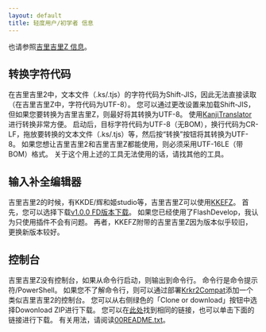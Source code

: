 ```yaml
---
layout: default
title: 轻度用户/初学者 信息
---
```


也请参照[吉里吉里Z 信息](./index.html)。

## 转换字符代码
<!-- 吉里吉里2ではテキストファイル(*.ks/*.tjs)の文字コードがShift-JISであったため、そのままでは読み込めません(吉里吉里Zでは文字コードがUTF-8になっています)。  
設定を変更することでShift-JISを読み込むようにすることも可能ですが、吉里吉里Zに移行するのであれば、UTF-8に変換してしまった方が良いでしょう。  
変換は、[KanjiTranslator](http://www.kashim.com/kanjitranslator/) がお手軽です。  
起動して、変換先文字コードをUTF-8 (BOM無し)、改行コードはそのままの改行=CR-LFにして、変換するテキストファイル(*.ks/*.tjs)等をドラッグ＆ドロップした後、「変換」ボタンを押せばUTF-8に変換してくれます。  
吉里吉里2と吉里吉里Z両方で使えるようにしたい場合は、UTF-16LE(BOM付き)形式にする必要があります。  
これについては上記ツールでは出来ないので他のツールを探してください。 -->
在吉里吉里2中，文本文件（.ks/.tjs）的字符代码为Shift-JIS，因此无法直接读取（在吉里吉里Z中，字符代码为UTF-8）。
您可以通过更改设置来加载Shift-JIS，但如果您要转换为吉里吉里Z，则最好将其转换为UTF-8。
使用[KanjiTranslator](http://www.kashim.com/kanjitranslator/)进行转换非常方便。
启动后，目标字符代码为UTF-8（无BOM），换行代码为CR-LF，拖放要转换的文本文件（.ks/.tjs）等，然后按“转换”按钮将其转换为UTF-8。
如果您想让吉里吉里2和吉里吉里Z都能使用，则必须采用UTF-16LE（带BOM）格式。
关于这个用上述的工具无法使用的话，请找其他的工具。

## 输入补全编辑器
<!-- 吉里吉里2の時は、KKDE/かぐや姫studioなどありましたが、吉里吉里Zでは[KKEFZ](https://github.com/mryp/kkefz)が使えます。  
とりあえずは、[v1.0.0 FD有り版ダウンロード](https://github.com/mryp/kkefz/raw/master/_release/FlashDevelop-4.6.2_kkefz-1.0.0.zip)を選択してダウンロードすると良いでしょう。  
FlashDevelopを既に使っている方はプラグインのみの方問題ないと思います。  
なお、KKEFZに同梱されている吉里吉里Zはバージョンが古いようなので、新しいものへ差し替えた方が良いでしょう。  
 -->
吉里吉里2的时候，有KKDE/辉和姬studio等，吉里吉里Z可以使用[KKEFZ](https://github.com/mryp/kkefz)。
首先，您可以选择下载[v1.0.0 FD版本下载](https://github.com/mryp/kkefz/raw/master/_release/FlashDevelop-4.6.2_kkefz-1.0.zip)。
如果您已经使用了FlashDevelop，我认为只使用插件不会有问题。
再者，KKEFZ附带的吉里吉里Z因为版本似乎较旧，更换新版本较好。

## 控制台
<!-- 吉里吉里Zではコンソールがなくなり、コマンドラインから起動された場合はコマンドラインへ出力されるようになっています。  
コマンドラインとは、コマンドプロンプト/PowerShellのことです。  
コマンドラインがよくわからない場合は、[Krkr2Compat](https://github.com/krkrz/Krkr2Compat)を導入すると吉里吉里2のようなコンソールを追加できます。 
右にある緑の「Clone or download」ボタンから、Dowonload ZIPを選ぶことでダウンロードできます。  
[ここに同じリンク](https://github.com/krkrz/Krkr2Compat/archive/master.zip)を置いておくので、左述のリンクをクリックしてもダウンロードできます。 
使い方は[00README.txt](https://github.com/krkrz/Krkr2Compat/blob/master/00README.txt)を読んでください。   -->
吉里吉里Z没有控制台，如果从命令行启动，则输出到命令行。
命令行是命令提示符/PowerShell。
如果您不了解命令行，则可以通过部署[Krkr2Compat](https://github.com/krkrz/Krkr2Compat)添加一个类似吉里吉里2的控制台。
您可以从右侧绿色的「Clone or download」按钮中选择Dowonload ZIP进行下载。
您可以在[此处](https://github.com/krkrz/Krkr2Compat/archive/master.zip)找到相同的链接，也可以单击下面的链接进行下载。
有关用法，请阅读[00README.txt](https://github.com/krkrz/Krkr2Compat/blob/master/00README.txt)。